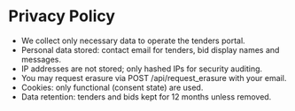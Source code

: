 # Privacy Policy

- We collect only necessary data to operate the tenders portal.
- Personal data stored: contact email for tenders, bid display names and messages.
- IP addresses are not stored; only hashed IPs for security auditing.
- You may request erasure via POST /api/request_erasure with your email.
- Cookies: only functional (consent state) are used.
- Data retention: tenders and bids kept for 12 months unless removed.